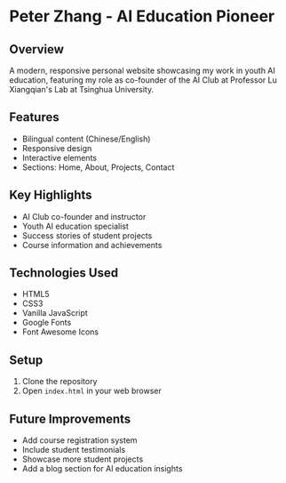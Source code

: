 # Peter Zhang - AI Education Pioneer

## Overview
A modern, responsive personal website showcasing my work in youth AI education, featuring my role as co-founder of the AI Club at Professor Lu Xiangqian's Lab at Tsinghua University.

## Features
- Bilingual content (Chinese/English)
- Responsive design
- Interactive elements
- Sections: Home, About, Projects, Contact

## Key Highlights
- AI Club co-founder and instructor
- Youth AI education specialist
- Success stories of student projects
- Course information and achievements

## Technologies Used
- HTML5
- CSS3
- Vanilla JavaScript
- Google Fonts
- Font Awesome Icons

## Setup
1. Clone the repository
2. Open `index.html` in your web browser

## Future Improvements
- Add course registration system
- Include student testimonials
- Showcase more student projects
- Add a blog section for AI education insights
